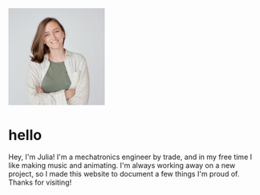 <img src="me.jpg" alt="Photo of Julia Garbe" style="width:20vw;">

hello
=====
Hey, I'm Julia! I'm a mechatronics engineer by trade, and in my free time I like making music and animating. I'm always working away on a new project, so I made this website to document a few things I'm proud of. Thanks for visiting! 
